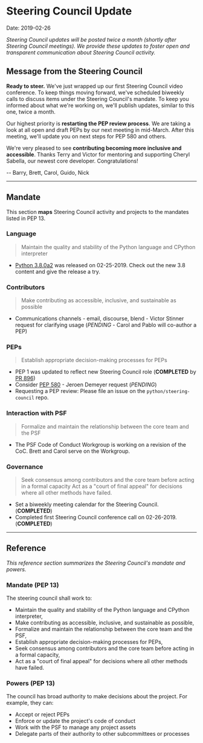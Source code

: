 # Steering Council Update

Date: 2019-02-26

_Steering Council updates will be posted twice a month (shortly after
Steering Council meetings). We provide these updates to foster open and
transparent communication about Steering Council activity._

## Message from the Steering Council

**Ready to steer.** We've just wrapped up our first Steering Council video conference. To keep things moving forward, we've scheduled biweekly calls to discuss items under the Steering Council's mandate. To keep you informed about what we're working on, we'll publish updates, similar to this one, twice a month.

Our highest priority is **restarting the PEP review process**. We are taking a
look at all open and draft PEPs by our next meeting in mid-March. After this meeting, we'll update you on next steps for PEP 580 and others.

We're very pleased to see **contributing becoming more inclusive and accessible**. Thanks Terry and Victor for mentoring and supporting Cheryl Sabella, our newest core developer. Congratulations!

-- Barry, Brett, Carol, Guido, Nick

---

## Mandate

This section **maps** Steering Council activity and projects to the mandates listed
in PEP 13.

### Language

> Maintain the quality and stability of the Python language and CPython interpreter

- [Python 3.8.0a2](https://www.python.org/downloads/release/python-380a2/) was released on 02-25-2019. Check out the new 3.8 content and give the release a try.

### Contributors

> Make contributing as accessible, inclusive, and sustainable as possible

- Communications channels - email, discourse, blend - Victor Stinner request for clarifying usage (_PENDING_ - Carol and Pablo will co-author a PEP)

### PEPs

> Establish appropriate decision-making processes for PEPs

- PEP 1 was updated to reflect new Steering Council role (**COMPLETED** by [PR 896](https://github.com/python/peps/pull/896))
- Consider [PEP 580](https://github.com/python/peps/blob/master/pep-0580.rst) - Jeroen Demeyer request (_PENDING_)
- Requesting a PEP review: Please file an issue on the
  `python/steering-council` repo.

### Interaction with PSF

> Formalize and maintain the relationship between the core team and the PSF

- The PSF Code of Conduct Workgroup is working on a revision of the CoC. Brett and Carol
  serve on the Workgroup.

### Governance

> Seek consensus among contributors and the core team before acting in a formal capacity
> Act as a "court of final appeal" for decisions where all other methods have failed.

- Set a biweekly meeting calendar for the Steering Council. (**COMPLETED**)
- Completed first Steering Council conference call on 02-26-2019. (**COMPLETED**)

---

## Reference

_This reference section summarizes the Steering Council's mandate and powers._

### Mandate (PEP 13)

The steering council shall work to:

- Maintain the quality and stability of the Python language and
  CPython interpreter,
- Make contributing as accessible, inclusive, and sustainable as
  possible,
- Formalize and maintain the relationship between the core team and
  the PSF,
- Establish appropriate decision-making processes for PEPs,
- Seek consensus among contributors and the core team before acting in
  a formal capacity,
- Act as a "court of final appeal" for decisions where all other
  methods have failed.

### Powers (PEP 13)

The council has broad authority to make decisions about the project.
For example, they can:

- Accept or reject PEPs
- Enforce or update the project's code of conduct
- Work with the PSF to manage any project assets
- Delegate parts of their authority to other subcommittees or
  processes
